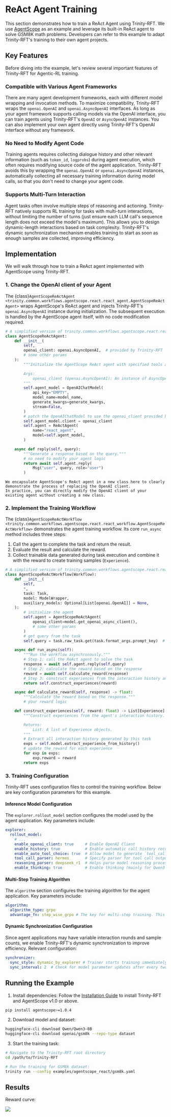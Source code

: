 # ReAct Agent Training

This section demonstrates how to train a ReAct Agent using Trinity-RFT. We use [AgentScope](https://github.com/agentscope-ai/agentscope) as an example and leverage its built-in ReAct agent to solve GSM8K math problems. Developers can refer to this example to adapt Trinity-RFT's training to their own agent projects.

## Key Features

Before diving into the example, let's review several important features of Trinity-RFT for Agentic-RL training.

### Compatible with Various Agent Frameworks

There are many agent development frameworks, each with different model wrapping and invocation methods. To maximize compatibility, Trinity-RFT wraps the `openai.OpenAI` and `openai.AsyncOpenAI` interfaces. As long as your agent framework supports calling models via the OpenAI interface, you can train agents using Trinity-RFT's `OpenAI` or `AsyncOpenAI` instances. You can also implement your own agent directly using Trinity-RFT's OpenAI interface without any framework.

### No Need to Modify Agent Code

Training agents requires collecting dialogue history and other relevant information (such as `token_id`, `logprobs`) during agent execution, which often requires modifying source code of the agent application. Trinity-RFT avoids this by wrapping the `openai.OpenAI` or `openai.AsyncOpenAI` instances, automatically collecting all necessary training information during model calls, so that you don't need to change your agent code.

### Supports Multi-Turn Interaction

Agent tasks often involve multiple steps of reasoning and actioning. Trinity-RFT natively supports RL training for tasks with multi-turn interactions, without limiting the number of turns (just ensure each LLM call's sequence length does not exceed the model's maximum). This allows you to design dynamic-length interactions based on task complexity. Trinity-RFT's dynamic synchronization mechanism enables training to start as soon as enough samples are collected, improving efficiency.

## Implementation

We will walk through how to train a ReAct agent implemented with AgentScope using Trinity-RFT.

### 1. Change the OpenAI client of your Agent

The {class}`AgentScopeReActAgent <trinity.common.workflows.agentscope.react.react_agent.AgentScopeReActAgent>` wraps AgentScope's ReAct agent and injects Trinity-RFT's `openai.AsyncOpenAI` instance during initialization. The subsequent execution is handled by the AgentScope agent itself, with no code modification required.

```python
# A simplified version of trinity.common.workflows.agentscope.react.react_agent.AgentScopeReActAgent
class AgentScopeReActAgent:
    def __init__(
        self,
        openai_client: openai.AsyncOpenAI,  # provided by Trinity-RFT
        # some other params
    ):
        """Initialize the AgentScope ReAct agent with specified tools and model.

        Args:
            openai_client (openai.AsyncOpenAI): An instance of AsyncOpenAI client.
        """
        self.agent_model = OpenAIChatModel(
            api_key="EMPTY",
            model_name=model_name,
            generate_kwargs=generate_kwargs,
            stream=False,
        )
        # patch the OpenAIChatModel to use the openai_client provided by Trinity-RFT
        self.agent_model.client = openai_client
        self.agent = ReActAgent(
            name="react_agent",
            model=self.agent_model,
        )

    async def reply(self, query):
        """Generate a response based on the query."""
        # no need to modify your agent logic
        return await self.agent.reply(
            Msg("user", query, role="user")
        )
```

```{note}
We encapsulate AgentScope's ReAct agent in a new class here to clearly demonstrate the process of replacing the OpenAI client.
In practice, you can directly modify the OpenAI client of your existing agent without creating a new class.
```


### 2. Implement the Training Workflow

The {class}`AgentScopeReActWorkflow <trinity.common.workflows.agentscope.react.react_workflow.AgentScopeReActWorkflow>` demonstrates the agent training workflow. Its core `run_async` method includes three steps:

  1. Call the agent to complete the task and return the result.
  2. Evaluate the result and calculate the reward.
  3. Collect trainable data generated during task execution and combine it with the reward to create training samples (`Experience`).

```python
# A simplified version of trinity.common.workflows.agentscope.react.react_workflow.AgentScopeReActWorkflow
class AgentScopeReActWorkflow(Workflow):
    def __init__(
        self,
        *,
        task: Task,
        model: ModelWrapper,
        auxiliary_models: Optional[List[openai.OpenAI]] = None,
    ):
        # initialize the agent
        self.agent = AgentScopeReActAgent(
            openai_client=model.get_openai_async_client(),
            # some other params
        )
        # get query from the task
        self.query = task.raw_task.get(task.format_args.prompt_key)  # type: ignore [index]

    async def run_async(self):
        """Run the workflow asynchronously."""
        # Step 1: call the ReAct agent to solve the task
        response = await self.agent.reply(self.query)
        # Step 2: calculate the reward based on the response
        reward = await self.calculate_reward(response)
        # Step 3: construct experiences from the interaction history and return them
        return self.construct_experiences(reward)

    async def calculate_reward(self, response) -> float:
        """Calculate the reward based on the response."""
        # your reward logic

    def construct_experiences(self, reward: float) -> List[Experience]:
        """Construct experiences from the agent's interaction history.

        Returns:
            List: A list of Experience objects.
        """
        # Extract all interaction history generated by this task
        exps = self.model.extract_experience_from_history()
        # update the reward for each experience
        for exp in exps:
            exp.reward = reward
        return exps

```

### 3. Training Configuration

Trinity-RFT uses configuration files to control the training workflow. Below are key configuration parameters for this example.

#### Inference Model Configuration

The `explorer.rollout_model` section configures the model used by the agent application. Key parameters include:

```yaml
explorer:
  rollout_model:
    # ...
    enable_openai_client: true     # Enable OpenAI Client
    enable_history: true           # Enable automatic call history recording
    enable_auto_tool_choice: true  # Allow model to generate `tool_calls`
    tool_call_parser: hermes       # Specify parser for tool call outputs
    reasoning_parser: deepseek_r1  # Helps parse model reasoning process
    enable_thinking: true          # Enable thinking (mainly for Qwen3 series models)
```

#### Multi-Step Training Algorithm

The `algorithm` section configures the training algorithm for the agent application. Key parameters include:

```yaml
algorithm:
  algorithm_type: grpo
  advantage_fn: step_wise_grpo # The key for multi-step training. This strategy tells Trinity to create independent training samples for each step in the agent's execution path. The `grpo` algorithm then uses these samples to update the model.
```

#### Dynamic Synchronization Configuration

Since agent applications may have variable interaction rounds and sample counts, we enable Trinity-RFT's dynamic synchronization to improve efficiency. Relevant configuration:

```yaml
synchronizer:
  sync_style: dynamic_by_explorer # Trainer starts training immediately when enough data is generated, rather than padding to a fixed size, improving efficiency
  sync_interval: 2  # Check for model parameter updates after every two batches
```

## Running the Example

1. Install dependencies: Follow the [Installation Guide](./trinity_installation.md) to install Trinity-RFT and AgentScope v1.0 or above.

```bash
pip install agentscope>=1.0.4
```

2. Download model and dataset:

```bash
huggingface-cli download Qwen/Qwen3-8B
huggingface-cli download openai/gsm8k --repo-type dataset
```

3. Start the training task:

  ```bash
  # Navigate to the Trinity-RFT root directory
  cd /path/to/Trinity-RFT

  # Run the training for GSM8k dataset:
  trinity run --config examples/agentscope_react/gsm8k.yaml
  ```

## Results

Reward curve:

![](../../assets/agentscope_gsm8k_reward.png)
